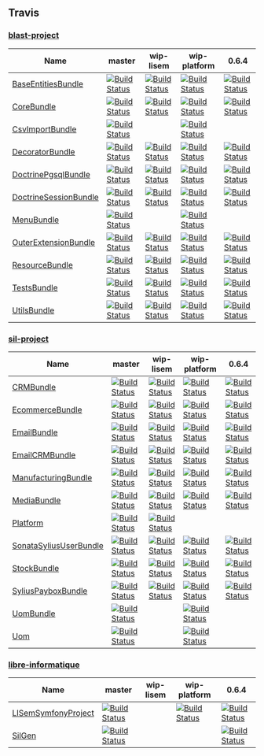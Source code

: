 ## Travis #

### [blast-project](https://github.com/blast-project/) #
 | Name | master | wip-lisem | wip-platform | 0.6.4 | 
 | -- | -- | -- | -- | -- | 
 | [BaseEntitiesBundle](https://github.com/blast-project/BaseEntitiesBundle) | [![Build Status](https://travis-ci.org/blast-project/BaseEntitiesBundle.svg?branch=master)](https://travis-ci.org/blast-project/BaseEntitiesBundle) | [![Build Status](https://travis-ci.org/blast-project/BaseEntitiesBundle.svg?branch=wip-lisem)](https://travis-ci.org/blast-project/BaseEntitiesBundle) | [![Build Status](https://travis-ci.org/blast-project/BaseEntitiesBundle.svg?branch=wip-platform)](https://travis-ci.org/blast-project/BaseEntitiesBundle) | [![Build Status](https://travis-ci.org/blast-project/BaseEntitiesBundle.svg?branch=0.6.4)](https://travis-ci.org/blast-project/BaseEntitiesBundle) | 
 | [CoreBundle](https://github.com/blast-project/CoreBundle) | [![Build Status](https://travis-ci.org/blast-project/CoreBundle.svg?branch=master)](https://travis-ci.org/blast-project/CoreBundle) | [![Build Status](https://travis-ci.org/blast-project/CoreBundle.svg?branch=wip-lisem)](https://travis-ci.org/blast-project/CoreBundle) | [![Build Status](https://travis-ci.org/blast-project/CoreBundle.svg?branch=wip-platform)](https://travis-ci.org/blast-project/CoreBundle) | [![Build Status](https://travis-ci.org/blast-project/CoreBundle.svg?branch=0.6.4)](https://travis-ci.org/blast-project/CoreBundle) | 
 | [CsvImportBundle](https://github.com/blast-project/CsvImportBundle) | [![Build Status](https://travis-ci.org/blast-project/CsvImportBundle.svg?branch=master)](https://travis-ci.org/blast-project/CsvImportBundle) |  | [![Build Status](https://travis-ci.org/blast-project/CsvImportBundle.svg?branch=wip-platform)](https://travis-ci.org/blast-project/CsvImportBundle) |  | 
 | [DecoratorBundle](https://github.com/blast-project/DecoratorBundle) | [![Build Status](https://travis-ci.org/blast-project/DecoratorBundle.svg?branch=master)](https://travis-ci.org/blast-project/DecoratorBundle) | [![Build Status](https://travis-ci.org/blast-project/DecoratorBundle.svg?branch=wip-lisem)](https://travis-ci.org/blast-project/DecoratorBundle) | [![Build Status](https://travis-ci.org/blast-project/DecoratorBundle.svg?branch=wip-platform)](https://travis-ci.org/blast-project/DecoratorBundle) | [![Build Status](https://travis-ci.org/blast-project/DecoratorBundle.svg?branch=0.6.4)](https://travis-ci.org/blast-project/DecoratorBundle) | 
 | [DoctrinePgsqlBundle](https://github.com/blast-project/DoctrinePgsqlBundle) | [![Build Status](https://travis-ci.org/blast-project/DoctrinePgsqlBundle.svg?branch=master)](https://travis-ci.org/blast-project/DoctrinePgsqlBundle) | [![Build Status](https://travis-ci.org/blast-project/DoctrinePgsqlBundle.svg?branch=wip-lisem)](https://travis-ci.org/blast-project/DoctrinePgsqlBundle) | [![Build Status](https://travis-ci.org/blast-project/DoctrinePgsqlBundle.svg?branch=wip-platform)](https://travis-ci.org/blast-project/DoctrinePgsqlBundle) | [![Build Status](https://travis-ci.org/blast-project/DoctrinePgsqlBundle.svg?branch=0.6.4)](https://travis-ci.org/blast-project/DoctrinePgsqlBundle) | 
 | [DoctrineSessionBundle](https://github.com/blast-project/DoctrineSessionBundle) | [![Build Status](https://travis-ci.org/blast-project/DoctrineSessionBundle.svg?branch=master)](https://travis-ci.org/blast-project/DoctrineSessionBundle) | [![Build Status](https://travis-ci.org/blast-project/DoctrineSessionBundle.svg?branch=wip-lisem)](https://travis-ci.org/blast-project/DoctrineSessionBundle) | [![Build Status](https://travis-ci.org/blast-project/DoctrineSessionBundle.svg?branch=wip-platform)](https://travis-ci.org/blast-project/DoctrineSessionBundle) | [![Build Status](https://travis-ci.org/blast-project/DoctrineSessionBundle.svg?branch=0.6.4)](https://travis-ci.org/blast-project/DoctrineSessionBundle) | 
 | [MenuBundle](https://github.com/blast-project/MenuBundle) | [![Build Status](https://travis-ci.org/blast-project/MenuBundle.svg?branch=master)](https://travis-ci.org/blast-project/MenuBundle) |  | [![Build Status](https://travis-ci.org/blast-project/MenuBundle.svg?branch=wip-platform)](https://travis-ci.org/blast-project/MenuBundle) |  | 
 | [OuterExtensionBundle](https://github.com/blast-project/OuterExtensionBundle) | [![Build Status](https://travis-ci.org/blast-project/OuterExtensionBundle.svg?branch=master)](https://travis-ci.org/blast-project/OuterExtensionBundle) | [![Build Status](https://travis-ci.org/blast-project/OuterExtensionBundle.svg?branch=wip-lisem)](https://travis-ci.org/blast-project/OuterExtensionBundle) | [![Build Status](https://travis-ci.org/blast-project/OuterExtensionBundle.svg?branch=wip-platform)](https://travis-ci.org/blast-project/OuterExtensionBundle) | [![Build Status](https://travis-ci.org/blast-project/OuterExtensionBundle.svg?branch=0.6.4)](https://travis-ci.org/blast-project/OuterExtensionBundle) | 
 | [ResourceBundle](https://github.com/blast-project/ResourceBundle) | [![Build Status](https://travis-ci.org/blast-project/ResourceBundle.svg?branch=master)](https://travis-ci.org/blast-project/ResourceBundle) | [![Build Status](https://travis-ci.org/blast-project/ResourceBundle.svg?branch=wip-lisem)](https://travis-ci.org/blast-project/ResourceBundle) | [![Build Status](https://travis-ci.org/blast-project/ResourceBundle.svg?branch=wip-platform)](https://travis-ci.org/blast-project/ResourceBundle) | [![Build Status](https://travis-ci.org/blast-project/ResourceBundle.svg?branch=0.6.4)](https://travis-ci.org/blast-project/ResourceBundle) | 
 | [TestsBundle](https://github.com/blast-project/TestsBundle) | [![Build Status](https://travis-ci.org/blast-project/TestsBundle.svg?branch=master)](https://travis-ci.org/blast-project/TestsBundle) | [![Build Status](https://travis-ci.org/blast-project/TestsBundle.svg?branch=wip-lisem)](https://travis-ci.org/blast-project/TestsBundle) | [![Build Status](https://travis-ci.org/blast-project/TestsBundle.svg?branch=wip-platform)](https://travis-ci.org/blast-project/TestsBundle) | [![Build Status](https://travis-ci.org/blast-project/TestsBundle.svg?branch=0.6.4)](https://travis-ci.org/blast-project/TestsBundle) | 
 | [UtilsBundle](https://github.com/blast-project/UtilsBundle) | [![Build Status](https://travis-ci.org/blast-project/UtilsBundle.svg?branch=master)](https://travis-ci.org/blast-project/UtilsBundle) | [![Build Status](https://travis-ci.org/blast-project/UtilsBundle.svg?branch=wip-lisem)](https://travis-ci.org/blast-project/UtilsBundle) | [![Build Status](https://travis-ci.org/blast-project/UtilsBundle.svg?branch=wip-platform)](https://travis-ci.org/blast-project/UtilsBundle) | [![Build Status](https://travis-ci.org/blast-project/UtilsBundle.svg?branch=0.6.4)](https://travis-ci.org/blast-project/UtilsBundle) | 

### [sil-project](https://github.com/sil-project/) #
 | Name | master | wip-lisem | wip-platform | 0.6.4 | 
 | -- | -- | -- | -- | -- | 
 | [CRMBundle](https://github.com/sil-project/CRMBundle) | [![Build Status](https://travis-ci.org/sil-project/CRMBundle.svg?branch=master)](https://travis-ci.org/sil-project/CRMBundle) | [![Build Status](https://travis-ci.org/sil-project/CRMBundle.svg?branch=wip-lisem)](https://travis-ci.org/sil-project/CRMBundle) | [![Build Status](https://travis-ci.org/sil-project/CRMBundle.svg?branch=wip-platform)](https://travis-ci.org/sil-project/CRMBundle) | [![Build Status](https://travis-ci.org/sil-project/CRMBundle.svg?branch=0.6.4)](https://travis-ci.org/sil-project/CRMBundle) | 
 | [EcommerceBundle](https://github.com/sil-project/EcommerceBundle) | [![Build Status](https://travis-ci.org/sil-project/EcommerceBundle.svg?branch=master)](https://travis-ci.org/sil-project/EcommerceBundle) | [![Build Status](https://travis-ci.org/sil-project/EcommerceBundle.svg?branch=wip-lisem)](https://travis-ci.org/sil-project/EcommerceBundle) | [![Build Status](https://travis-ci.org/sil-project/EcommerceBundle.svg?branch=wip-platform)](https://travis-ci.org/sil-project/EcommerceBundle) | [![Build Status](https://travis-ci.org/sil-project/EcommerceBundle.svg?branch=0.6.4)](https://travis-ci.org/sil-project/EcommerceBundle) | 
 | [EmailBundle](https://github.com/sil-project/EmailBundle) | [![Build Status](https://travis-ci.org/sil-project/EmailBundle.svg?branch=master)](https://travis-ci.org/sil-project/EmailBundle) | [![Build Status](https://travis-ci.org/sil-project/EmailBundle.svg?branch=wip-lisem)](https://travis-ci.org/sil-project/EmailBundle) | [![Build Status](https://travis-ci.org/sil-project/EmailBundle.svg?branch=wip-platform)](https://travis-ci.org/sil-project/EmailBundle) | [![Build Status](https://travis-ci.org/sil-project/EmailBundle.svg?branch=0.6.4)](https://travis-ci.org/sil-project/EmailBundle) | 
 | [EmailCRMBundle](https://github.com/sil-project/EmailCRMBundle) | [![Build Status](https://travis-ci.org/sil-project/EmailCRMBundle.svg?branch=master)](https://travis-ci.org/sil-project/EmailCRMBundle) | [![Build Status](https://travis-ci.org/sil-project/EmailCRMBundle.svg?branch=wip-lisem)](https://travis-ci.org/sil-project/EmailCRMBundle) | [![Build Status](https://travis-ci.org/sil-project/EmailCRMBundle.svg?branch=wip-platform)](https://travis-ci.org/sil-project/EmailCRMBundle) | [![Build Status](https://travis-ci.org/sil-project/EmailCRMBundle.svg?branch=0.6.4)](https://travis-ci.org/sil-project/EmailCRMBundle) | 
 | [ManufacturingBundle](https://github.com/sil-project/ManufacturingBundle) | [![Build Status](https://travis-ci.org/sil-project/ManufacturingBundle.svg?branch=master)](https://travis-ci.org/sil-project/ManufacturingBundle) | [![Build Status](https://travis-ci.org/sil-project/ManufacturingBundle.svg?branch=wip-lisem)](https://travis-ci.org/sil-project/ManufacturingBundle) | [![Build Status](https://travis-ci.org/sil-project/ManufacturingBundle.svg?branch=wip-platform)](https://travis-ci.org/sil-project/ManufacturingBundle) | [![Build Status](https://travis-ci.org/sil-project/ManufacturingBundle.svg?branch=0.6.4)](https://travis-ci.org/sil-project/ManufacturingBundle) | 
 | [MediaBundle](https://github.com/sil-project/MediaBundle) | [![Build Status](https://travis-ci.org/sil-project/MediaBundle.svg?branch=master)](https://travis-ci.org/sil-project/MediaBundle) | [![Build Status](https://travis-ci.org/sil-project/MediaBundle.svg?branch=wip-lisem)](https://travis-ci.org/sil-project/MediaBundle) | [![Build Status](https://travis-ci.org/sil-project/MediaBundle.svg?branch=wip-platform)](https://travis-ci.org/sil-project/MediaBundle) | [![Build Status](https://travis-ci.org/sil-project/MediaBundle.svg?branch=0.6.4)](https://travis-ci.org/sil-project/MediaBundle) | 
 | [Platform](https://github.com/sil-project/Platform) | [![Build Status](https://travis-ci.org/sil-project/Platform.svg?branch=master)](https://travis-ci.org/sil-project/Platform) | [![Build Status](https://travis-ci.org/sil-project/Platform.svg?branch=wip-lisem)](https://travis-ci.org/sil-project/Platform) |  |  | 
 | [SonataSyliusUserBundle](https://github.com/sil-project/SonataSyliusUserBundle) | [![Build Status](https://travis-ci.org/sil-project/SonataSyliusUserBundle.svg?branch=master)](https://travis-ci.org/sil-project/SonataSyliusUserBundle) | [![Build Status](https://travis-ci.org/sil-project/SonataSyliusUserBundle.svg?branch=wip-lisem)](https://travis-ci.org/sil-project/SonataSyliusUserBundle) | [![Build Status](https://travis-ci.org/sil-project/SonataSyliusUserBundle.svg?branch=wip-platform)](https://travis-ci.org/sil-project/SonataSyliusUserBundle) | [![Build Status](https://travis-ci.org/sil-project/SonataSyliusUserBundle.svg?branch=0.6.4)](https://travis-ci.org/sil-project/SonataSyliusUserBundle) | 
 | [StockBundle](https://github.com/sil-project/StockBundle) | [![Build Status](https://travis-ci.org/sil-project/StockBundle.svg?branch=master)](https://travis-ci.org/sil-project/StockBundle) | [![Build Status](https://travis-ci.org/sil-project/StockBundle.svg?branch=wip-lisem)](https://travis-ci.org/sil-project/StockBundle) | [![Build Status](https://travis-ci.org/sil-project/StockBundle.svg?branch=wip-platform)](https://travis-ci.org/sil-project/StockBundle) | [![Build Status](https://travis-ci.org/sil-project/StockBundle.svg?branch=0.6.4)](https://travis-ci.org/sil-project/StockBundle) | 
 | [SyliusPayboxBundle](https://github.com/sil-project/SyliusPayboxBundle) | [![Build Status](https://travis-ci.org/sil-project/SyliusPayboxBundle.svg?branch=master)](https://travis-ci.org/sil-project/SyliusPayboxBundle) | [![Build Status](https://travis-ci.org/sil-project/SyliusPayboxBundle.svg?branch=wip-lisem)](https://travis-ci.org/sil-project/SyliusPayboxBundle) | [![Build Status](https://travis-ci.org/sil-project/SyliusPayboxBundle.svg?branch=wip-platform)](https://travis-ci.org/sil-project/SyliusPayboxBundle) | [![Build Status](https://travis-ci.org/sil-project/SyliusPayboxBundle.svg?branch=0.6.4)](https://travis-ci.org/sil-project/SyliusPayboxBundle) | 
 | [UomBundle](https://github.com/sil-project/UomBundle) | [![Build Status](https://travis-ci.org/sil-project/UomBundle.svg?branch=master)](https://travis-ci.org/sil-project/UomBundle) |  | [![Build Status](https://travis-ci.org/sil-project/UomBundle.svg?branch=wip-platform)](https://travis-ci.org/sil-project/UomBundle) |  | 
 | [Uom](https://github.com/sil-project/Uom) | [![Build Status](https://travis-ci.org/sil-project/Uom.svg?branch=master)](https://travis-ci.org/sil-project/Uom) |  | [![Build Status](https://travis-ci.org/sil-project/Uom.svg?branch=wip-platform)](https://travis-ci.org/sil-project/Uom) |  | 

### [libre-informatique](https://github.com/libre-informatique/) #
 | Name | master | wip-lisem | wip-platform | 0.6.4 | 
 | -- | -- | -- | -- | -- | 
 | [LISemSymfonyProject](https://github.com/libre-informatique/LISemSymfonyProject) | [![Build Status](https://travis-ci.org/libre-informatique/LISemSymfonyProject.svg?branch=master)](https://travis-ci.org/libre-informatique/LISemSymfonyProject) |  | [![Build Status](https://travis-ci.org/libre-informatique/LISemSymfonyProject.svg?branch=wip-platform)](https://travis-ci.org/libre-informatique/LISemSymfonyProject) | [![Build Status](https://travis-ci.org/libre-informatique/LISemSymfonyProject.svg?branch=0.6.4)](https://travis-ci.org/libre-informatique/LISemSymfonyProject) | 
 | [SilGen](https://github.com/libre-informatique/SilGen) | [![Build Status](https://travis-ci.org/libre-informatique/SilGen.svg?branch=master)](https://travis-ci.org/libre-informatique/SilGen) |  |  | [![Build Status](https://travis-ci.org/libre-informatique/SilGen.svg?branch=0.6.4)](https://travis-ci.org/libre-informatique/SilGen) | 
